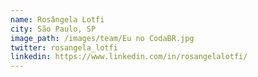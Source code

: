 ```yaml
---
name: Rosângela Lotfi
city: São Paulo, SP
image_path: /images/team/Eu no CodaBR.jpg
twitter: rosangela_lotfi
linkedin: https://www.linkedin.com/in/rosangelalotfi/
---
```

